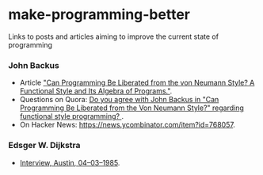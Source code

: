 # make-programming-better
Links to posts and articles aiming to improve the current state of programming

### John Backus
- Article ["Can Programming Be Liberated from the von Neumann Style? A Functional Style and Its Algebra of Programs."](https://www.cs.ucf.edu/~dcm/Teaching/COT4810-Fall%202012/Literature/Backus.pdf).
- Questions on Quora: [Do you agree with John Backus in "Can Programming Be Liberated from the Von Neumann Style?" regarding functional style programming?
](https://www.quora.com/Do-you-agree-with-John-Backus-in-Can-Programming-Be-Liberated-from-the-Von-Neumann-Style-regarding-functional-style-programming).
- On Hacker News: https://news.ycombinator.com/item?id=768057.

### Edsger W. Dijkstra
- [Interview, Austin, 04–03–1985](http://www.cs.utexas.edu/users/EWD/misc/vanVlissingenInterview.html).
